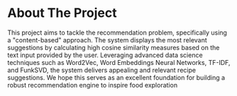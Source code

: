 # About The Project
This project aims to tackle the recommendation problem, specifically using a "content-based" approach. The system displays the most relevant suggestions by calculating high cosine similarity measures based on the text input provided by the user.
Leveraging advanced data science techniques such as Word2Vec, Word Embeddings Neural Networks, TF-IDF, and FunkSVD, the system delivers appealing and relevant recipe suggestions. We hope this serves as an excellent foundation for building a robust recommendation engine to inspire food exploration
